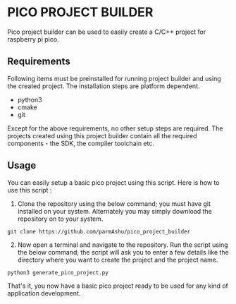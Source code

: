 # PICO PROJECT BUILDER

Pico project builder can be used to easily create a C/C++ project for raspberry pi pico.

## Requirements

Following items must be preinstalled for running project builder and using the created project. The installation steps are platform dependent.

* python3
* cmake
* git

Except for the above requirements, no other setup steps are required. The projects created using this project builder contain all the required components - the SDK, the compiler toolchain etc.

## Usage 

You can easily setup a basic pico project using this script. Here is how to use this script :

1. Clone the repository using the below command; you must have git installed on your system. Alternately you may simply download the repository on to your system.

```
git clone https://github.com/parmAshu/pico_project_builder
```

2. Now open a terminal and navigate to the repository. Run the script using the below command; the script will ask you to enter a few details like the directory where you want to create the project and the project name.

```
python3 generate_pico_project.py
```

That's it, you now have a basic pico project ready to be used for any kind of application development.